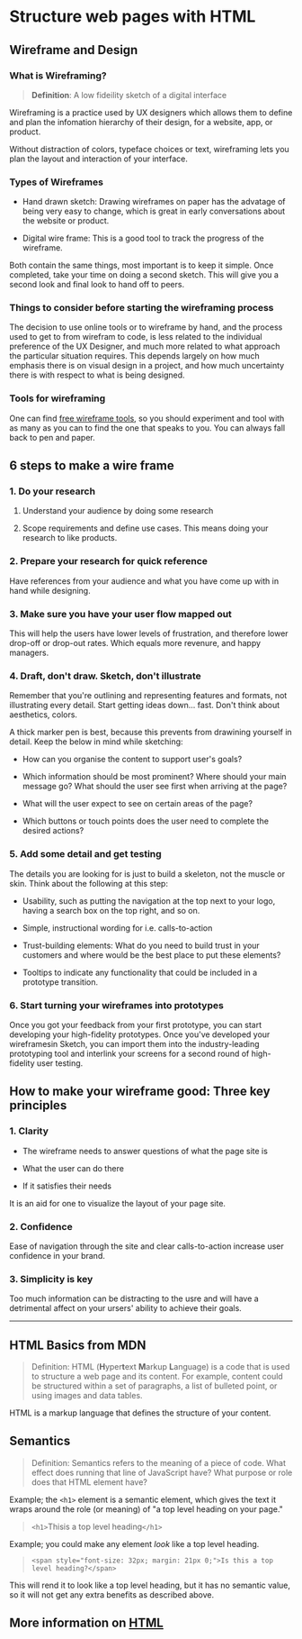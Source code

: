 # Structure web pages with HTML

## Wireframe and Design

### What is Wireframing?

> **Definition**: A low fideility sketch of a digital interface

Wireframing is a practice used by UX designers which allows them to define and plan the infomation hierarchy of their design, for a website, app, or product.

Without distraction of colors, typeface choices or text, wireframing lets you plan the layout and interaction of your interface.

### Types of Wireframes

* Hand drawn sketch: Drawing wireframes on paper has the advatage of being very easy to change, which is great in early conversations about the website or product.

* Digital wire frame: This is a good tool to track the progress of the wireframe.

Both contain the same things, most important is to keep it simple. Once completed, take your time on doing a second sketch. This will give you a second look and final look to hand off to peers.

### Things to consider before starting the wireframing process

The decision to use online tools or to wireframe by hand, and the process used to get to from wirefram to code, is less related to the individual preference of the UX Designer, and much more related to what approach the particular situation requires. This depends largely on how much emphasis there is on visual design in a project, and how much uncertainty there is with respect to what is being designed.

### Tools for wireframing

One can find [free wireframe tools](<https://careerfoundry.com/en/blog/ux-design/free-wireframing-tools/"Free Trails Only">), so you should experiment and tool with as many as you can to find the one that speaks to you. You can always fall back to pen and paper.

## 6 steps to make a wire frame

### 1. Do your research

1. Understand your audience by doing some research

2. Scope requirements and define use cases. This means doing your research to like products.

### 2. Prepare your research for quick reference

Have references from your audience and what you have come up with in hand while designing.

### 3. Make sure you have your user flow mapped out

This will help the users have lower levels of frustration, and therefore lower drop-off or drop-out rates. Which equals more revenure, and happy managers.

### 4. Draft, don't draw. Sketch, don't illustrate

Remember that you're outlining and representing features and formats, not illustrating every detail. Start getting ideas down... fast. Don't think about aesthetics, colors.

A thick marker pen is best, because this prevents from drawining yourself in detail. Keep the below in mind while sketching:

* How can you organise the content to support user's goals?

* Which information should be most prominent? Where should your main message go? What should the user see first when arriving at the page?

* What will the user expect to see on certain areas of the page?

* Which buttons or touch points does the user need to complete the desired actions?

### 5. Add some detail and get testing

The details you are looking for is just to build a skeleton, not the muscle or skin. Think about the following at this step:

* Usability, such as putting the navigation at the top next to your logo, having a search box on the top right, and so on.

* Simple, instructional wording for i.e. calls-to-action

* Trust-building elements: What do you need to build trust in your customers and where would be the best place to put these elements?

* Tooltips to indicate any functionality that could be included in a prototype transition.

### 6. Start turning your wireframes into prototypes

Once you got your feedback from your first prototype, you can start developing your high-fidelity prototypes. Once you've developed your wireframesin Sketch, you can import them into the industry-leading prototyping tool and interlink your screens for a second round of high-fidelity user testing.

## How to make your wireframe good: Three key principles

### 1. Clarity

* The wireframe needs to answer questions of what the page site is

* What the user can do there

* If it satisfies their needs

It is an aid for one to visualize the layout of your page site.

### 2. Confidence

Ease of navigation through the site and clear calls-to-action increase user confidence in your brand.

### 3. Simplicity is key

Too much information can be distracting to the usre and will have a detrimental affect on your ursers' ability to achieve their goals.

----

## HTML Basics from MDN

> Definition: HTML (**H**yper**t**ext **M**arkup **L**anguage) is a code that is used to structure a web page and its content. For example, content could be structured within a set of paragraphs, a list of bulleted point, or using images and data tables.

HTML is a markup language that defines the structure of your content.

## Semantics

> Definition: Semantics refers to the meaning of a piece of code. What effect does running that line of JavaScript have? What purpose or role does that HTML element have?

Example; the `<h1>` element is a semantic element, which gives the text it wraps around the role (or meaning) of "a top level heading on your page."

> `<h1>`Thisis a top level heading`</h1>`

Example; you could make any element *look* like a top level heading.

> `<span style="font-size: 32px; margin: 21px 0;">Is this a top level heading?</span>`

This will rend it to look like a top level heading, but it has no semantic value, so it will not get any extra benefits as described above.

## More information on [HTML](<https://developer.mozilla.org/en-US/docs/Web/HTML"MDN Web Docs on HTML>)
